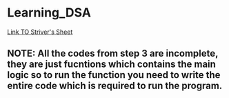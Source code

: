 # Learning_DSA

[Link TO Striver's Sheet](https://takeuforward.org/strivers-a2z-dsa-course/strivers-a2z-dsa-course-sheet-2)

## NOTE: All the codes from step 3 are incomplete, they are just fucntions which contains the main logic so to run the function you need to write the entire code which is required to run the program.